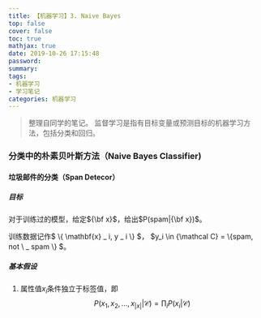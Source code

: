 ```yaml
---
title: 【机器学习】3. Naive Bayes
top: false
cover: false
toc: true
mathjax: true
date: 2019-10-26 17:15:48
password:
summary:
tags:
- 机器学习
- 学习笔记
categories: 机器学习
---
```


> 整理自同学的笔记。
> 监督学习是指有目标变量或预测目标的机器学习方法，包括分类和回归。

###  分类中的朴素贝叶斯方法（Naive Bayes Classifier)

#### 垃圾邮件的分类（Span Detecor）

##### 目标

对于训练过的模型，给定${\bf x}$，给出$P(spam|{\bf x})$。

训练数据记作$ \\{ \mathbf{x} _ i,   y _ i \\} $， $y_i \in {\mathcal C} = \\{spam, not \\ _ spam \\} $。

##### 基本假设

1. 属性值$x_i$条件独立于标签值，即
   $$
   P(x_1, x_2,...,x_{|x|}|{\mathcal C}) = \prod_iP(x_i|{\mathcal C})
   $$
